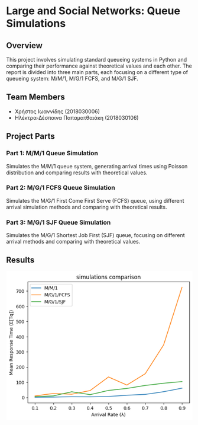 
# Large and Social Networks: Queue Simulations

## Overview

This project involves simulating standard queueing systems in Python and comparing their performance against theoretical values and each other. The report is divided into three main parts, each focusing on a different type of queueing system: M/M/1, M/G/1 FCFS, and M/G/1 SJF.

## Team Members
- Χρήστος Ιωαννίδης (2018030006)
- Ηλέκτρα-Δέσποινα Παπαματθαιάκη (2018030106)

## Project Parts

### Part 1: M/M/1 Queue Simulation
Simulates the M/M/1 queue system, generating arrival times using Poisson distribution and comparing results with theoretical values.

### Part 2: M/G/1 FCFS Queue Simulation
Simulates the M/G/1 First Come First Serve (FCFS) queue, using different arrival simulation methods and comparing with theoretical results.

### Part 3: M/G/1 SJF Queue Simulation
Simulates the M/G/1 Shortest Job First (SJF) queue, focusing on different arrival methods and comparing with theoretical values.

## Results
![Results](simulation_results.png)
